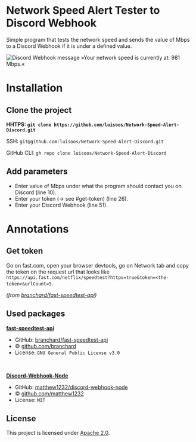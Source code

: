 # Network Speed Alert Tester to Discord Webhook
Simple program that tests the network speed and sends the value of Mbps to a Discord Webhook if it is under a defined value.

<img src="https://user-images.githubusercontent.com/81855420/161382704-552c487f-e6eb-46cc-be8a-d69b46d4d105.png" alt="Discord Webhook message »Your network speed is currently at: 981 Mbps.«"> 


# Installation
## Clone the project
**HHTPS: `git clone https://github.com/luisoos/Network-Speed-Alert-Discord.git`**

SSH: `git@github.com:luisoos/Network-Speed-Alert-Discord.git`

GitHub CLI: `gh repo clone luisoos/Network-Speed-Alert-Discord`


## Add parameters

- Enter value of Mbps under what the program should contact you on Discord (line 10).
- Enter your token (→ see #get-token) (line 26).
- Enter your Discord Webhook (line 51).


# Annotations

## Get token
Go on fast.com, open your browser devtools, go on Network tab and copy the token on the request url that looks like `https://api.fast.com/netflix/speedtest?https=true&token=<the-token>&urlCount=5`. 

_(from [branchard/fast-speedtest-api](https://github.com/branchard/fast-speedtest-api#how-to-get-app-token-))_


## Used packages
**[fast-speedtest-api](https://www.npmjs.com/package/fast-speedtest-api)**
  - GitHub: [branchard/fast-speedtest-api](https://github.com/branchard/fast-speedtest-api/)
  - © [github.com/branchard](https://github.com/branchard)
  - License: `GNU General Public License v3.0`

<br>

**[Discord-Webhook-Node](https://www.npmjs.com/package/discord-webhook-node)** 
  - GitHub: [matthew1232/discord-webhook-node](https://github.com/matthew1232/discord-webhook-node)
  - © [github.com/matthew1232](https://github.com/matthew1232)
  - License: `MIT`


## License
This project is licensed under [Apache 2.0](https://github.com/luisoos/Network-Speed-Alert-Discord/blob/main/LICENSE).
